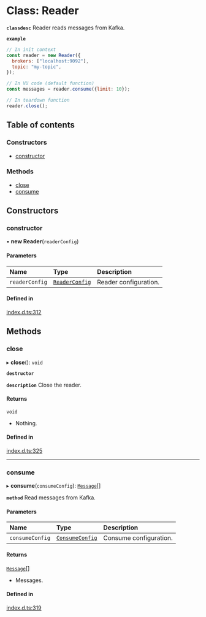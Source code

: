 # Class: Reader

**`classdesc`** Reader reads messages from Kafka.

**`example`**

```javascript
// In init context
const reader = new Reader({
  brokers: ["localhost:9092"],
  topic: "my-topic",
});

// In VU code (default function)
const messages = reader.consume({limit: 10});

// In teardown function
reader.close();
```

## Table of contents

### Constructors

- [constructor](Reader.md#constructor)

### Methods

- [close](Reader.md#close)
- [consume](Reader.md#consume)

## Constructors

### constructor

• **new Reader**(`readerConfig`)

#### Parameters

| Name | Type | Description |
| :------ | :------ | :------ |
| `readerConfig` | [`ReaderConfig`](../interfaces/ReaderConfig.md) | Reader configuration. |

#### Defined in

[index.d.ts:312](https://github.com/mostafa/xk6-kafka/blob/main/api-docs/index.d.ts#L312)

## Methods

### close

▸ **close**(): `void`

**`destructor`**

**`description`** Close the reader.

#### Returns

`void`

- Nothing.

#### Defined in

[index.d.ts:325](https://github.com/mostafa/xk6-kafka/blob/main/api-docs/index.d.ts#L325)

___

### consume

▸ **consume**(`consumeConfig`): [`Message`](../interfaces/Message.md)[]

**`method`**
Read messages from Kafka.

#### Parameters

| Name | Type | Description |
| :------ | :------ | :------ |
| `consumeConfig` | [`ConsumeConfig`](../interfaces/ConsumeConfig.md) | Consume configuration. |

#### Returns

[`Message`](../interfaces/Message.md)[]

- Messages.

#### Defined in

[index.d.ts:319](https://github.com/mostafa/xk6-kafka/blob/main/api-docs/index.d.ts#L319)
